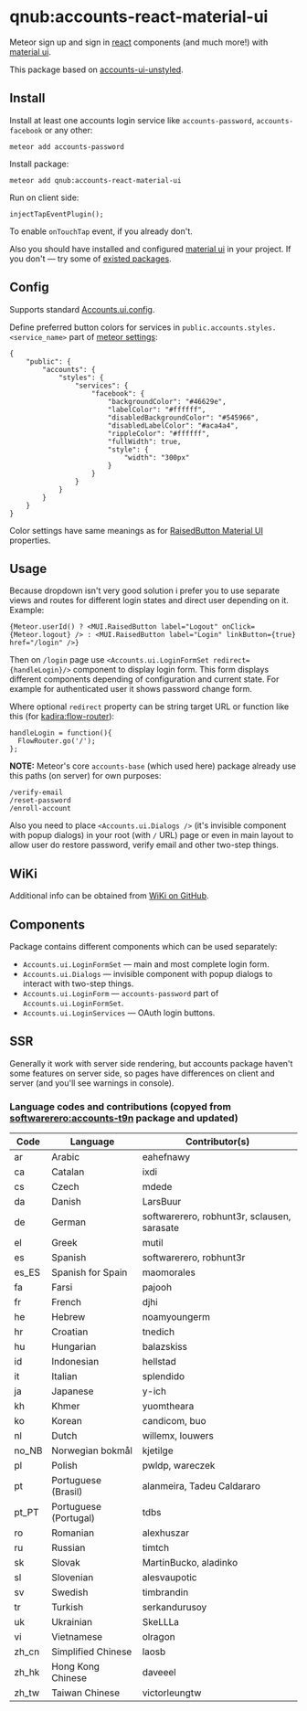 # qnub:accounts-react-material-ui

Meteor sign up and sign in [react](http://facebook.github.io/react/index.html) components (and much more!) with [material ui](http://material-ui.com/#/home).

This package based on [accounts-ui-unstyled](https://github.com/meteor/meteor/tree/devel/packages/accounts-ui-unstyled).

## Install

Install at least one accounts login service like `accounts-password`, `accounts-facebook` or any other:

    meteor add accounts-password

Install package:

    meteor add qnub:accounts-react-material-ui

Run on client side:

    injectTapEventPlugin();

To enable `onTouchTap` event, if you already don't.

Also you should have installed and configured [material ui](http://material-ui.com/#/home) in your project. If you don't — try some of [existed packages](https://atmospherejs.com/?q=material%20ui).

## Config

Supports standard [Accounts.ui.config](http://docs.meteor.com/#/full/accounts_ui_config).

Define preferred button colors for services in `public.accounts.styles.<service_name>` part of [meteor settings](http://docs.meteor.com/#/full/meteor_settings):

    {
        "public": {
            "accounts": {
                "styles": {
                    "services": {
                        "facebook": {
                            "backgroundColor": "#46629e",
                            "labelColor": "#ffffff",
                            "disabledBackgroundColor": "#545966",
                            "disabledLabelColor": "#aca4a4",
                            "rippleColor": "#ffffff",
                            "fullWidth": true,
                            "style": {
                                "width": "300px"
                            }
                        }
                    }
                }
            }
        }
    }

Color settings have same meanings as for [RaisedButton Material UI](http://material-ui.com/#/components/buttons) properties.

## Usage

Because dropdown isn't very good solution i prefer you to use separate views and routes for different login states and direct user depending on it. Example:

    {Meteor.userId() ? <MUI.RaisedButton label="Logout" onClick={Meteor.logout} /> : <MUI.RaisedButton label="Login" linkButton={true} href="/login" />}

Then on `/login` page use `<Accounts.ui.LoginFormSet redirect={handleLogin}/>` component to display login form. This form displays different components depending of configuration and current state. For example for authenticated user it shows password change form.

Where optional `redirect` property can be string target URL or function like this (for [kadira:flow-router](https://atmospherejs.com/kadira/flow-router)):

    handleLogin = function(){
      FlowRouter.go('/');
    };

**NOTE:** Meteor's core `accounts-base` (which used here) package already use this paths (on server) for own purposes:

    /verify-email
    /reset-password
    /enroll-account

Also you need to place `<Accounts.ui.Dialogs />` (it's invisible component with popup dialogs) in your root (with `/` URL) page or even in main layout to allow user do restore password, verify email and other two-step things.

## WiKi

Additional info can be obtained from [WiKi on GitHub](https://github.com/qnub/meteor-accounts-react-material-ui/wiki).

## Components

Package contains different components which can be used separately:

* `Accounts.ui.LoginFormSet` — main and most complete login form.
* `Accounts.ui.Dialogs` — invisible component with popup dialogs to interact with two-step things.
* `Accounts.ui.LoginForm` — `accounts-password` part of `Accounts.ui.LoginFormSet`.
* `Accounts.ui.LoginServices` — OAuth login buttons.

## SSR

Generally it work with server side rendering, but accounts package haven't some features on server side, so pages have differences on client and server (and you'll see warnings in console).

### Language codes and contributions (copyed from [softwarerero:accounts-t9n](https://github.com/softwarerero/meteor-accounts-t9n.git) package and updated)

Code   | Language                | Contributor(s)
------ | ----------------------- | -------------
ar     | Arabic                  | eahefnawy
ca     | Catalan                 | ixdi
cs     | Czech                   | mdede
da     | Danish                  | LarsBuur
de     | German                  | softwarerero, robhunt3r, sclausen, sarasate
el     | Greek                   | mutil
es     | Spanish                 | softwarerero, robhunt3r
es_ES  | Spanish for Spain       | maomorales
fa     | Farsi                   | pajooh
fr     | French                  | djhi
he     | Hebrew                  | noamyoungerm
hr     | Croatian                | tnedich
hu     | Hungarian               | balazskiss
id     | Indonesian              | hellstad
it     | Italian                 | splendido
ja     | Japanese                | y-ich
kh     | Khmer                   | yuomtheara
ko     | Korean                  | candicom, buo
nl     | Dutch                   | willemx, louwers
no_NB  | Norwegian bokmål        | kjetilge
pl     | Polish                  | pwldp, wareczek
pt     | Portuguese (Brasil)     | alanmeira, Tadeu Caldararo
pt_PT  | Portuguese (Portugal)   | tdbs
ro     | Romanian                | alexhuszar
ru     | Russian                 | timtch
sk     | Slovak                  | MartinBucko, aladinko
sl     | Slovenian               | alesvaupotic
sv     | Swedish                 | timbrandin
tr     | Turkish                 | serkandurusoy
uk     | Ukrainian               | SkeLLLa
vi     | Vietnamese              | olragon
zh_cn  | Simplified Chinese      | laosb
zh_hk  | Hong Kong Chinese       | daveeel
zh_tw  | Taiwan Chinese          | victorleungtw
